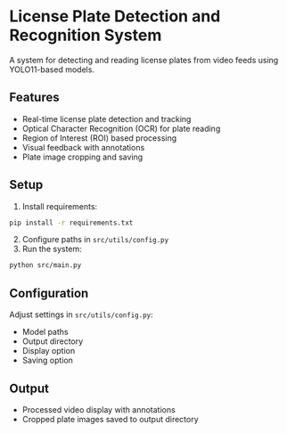 # License Plate Detection and Recognition System

A system for detecting and reading license plates from video feeds using YOLO11-based models.

## Features
- Real-time license plate detection and tracking
- Optical Character Recognition (OCR) for plate reading
- Region of Interest (ROI) based processing
- Visual feedback with annotations
- Plate image cropping and saving

## Setup
1. Install requirements:
```bash
pip install -r requirements.txt
```

2. Configure paths in `src/utils/config.py`
3. Run the system:
```bash
python src/main.py
```

## Configuration
Adjust settings in `src/utils/config.py`:
- Model paths
- Output directory
- Display option
- Saving option
## Output
- Processed video display with annotations
- Cropped plate images saved to output directory
